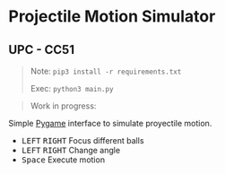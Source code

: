 # Projectile Motion Simulator
## UPC - CC51
> Note: `pip3 install -r requirements.txt`
> 
> Exec: `python3 main.py`

> Work in progress: 

Simple [Pygame](https://github.com/pygame/pygame) interface to simulate proyectile motion.


- <kbd>LEFT</kbd> <kbd>RIGHT</kbd> Focus different balls
- <kbd>LEFT</kbd> <kbd>RIGHT</kbd> Change angle
- <kbd>Space</kbd> Execute motion
